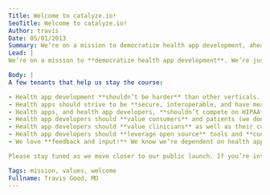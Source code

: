 ```yaml
---
Title: Welcome to catalyze.io!
SeoTitle: Welcome to catalyze.io!
Author: travis
Date: 05/01/2013
Summary: We’re on a mission to democratize health app development, ahead of our public launch.
Lead: |
We’re on a mission to **democratize health app development**. We’re just getting started and have a long way to go, but we’ve got a great start because we’ve developed, and are still developing, apps for health and fitness. We also eat, drink, and sleep health tech so we know much of what’s missing, what’s hard, and what should be easier.

Body: |
A few tenants that help us stay the course:

- Health app development **shouldn’t be harder** than other verticals. Health tech has both technology challenges and a distribution challenges to overcome before it realizes it’s potential.
- Health apps should strive to be **secure, interoperable, and have measurable outcomes**
- Health apps, and health app developers, **shouldn’t compete on HIPAA** compliance and **interoperability**. These shouldn’t be differentiating features, they should be standard - somewhat like having a hosted backend.
- Health app developers should **value consumers** and patients (we don’t care what you call them.
- Health app developers should **value clinicians** as well as their current and future roles in care delivery.
- Health app developers should **leverage open source** tools and **contribute back** to the open source community whenever possible. This doesn’t mean every **line of code** should be open sourced (ours isn’t), but it does mean you should give as well as receive. There are tons of great open source tools available to health app developers and together, by leveraging our collective efforts, all of our endeavors will be richer.
- We love **feedback and input!** We know we’re dependent on health app users and developers to build our product so we never want to lose sight of that, or get disconnected from them.

Please stay tuned as we move closer to our public launch. If you’re interested in being a part of our private beta, please drop us an email.

Tags: mission, values, welcome
Fullname: Travis Good, MD
---
```

